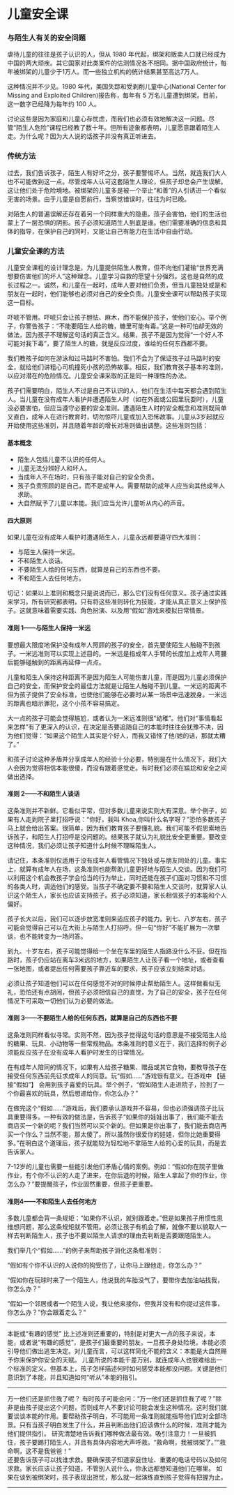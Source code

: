 # 儿童安全课

### 与陌生人有关的安全问题

虐待儿童的往往是孩子认识的人，但从 1980 年代起，绑架和贩卖人口就已经成为中国的两大顽疾。其它国家对此类案件的估测情况各不相同。据中国政府统计，每年被绑架的儿童少于1万人。而一些独立机构的统计结果甚至高达7万人。

这种情况并不少见。1980 年代，美国失踪和受剥削儿童中心(National Center for Missing and Exploited Children)报告称，每年有 5 万名儿童遭到绑架。目前，这一数字已经降为每年约 100 人。

讨论这些是因为家庭和儿童心存忧虑，而我们也必须有效地解决这一问题。尽管“陌生人危险”课程已经教了数十年。但所有迹象都表明，儿童愿意跟着陌生人走。为什么呢？因为大人说的话孩子并没有真正听进去。

### 传统方法

过去，我们告诉孩子，陌生人有好坏之分，孩子要警惕坏人。当然，就连我们大人也不可能做到这一点。尽管成年人认可这套陌生人理论，但孩子却总会产生误解。这让他们处于危险境地。被绑架的儿童多是被一个举止“和善”的人引诱进一个看似无害的场景。由于儿童是自愿前行，当察觉错误时，往往为时已晚。

对陌生人的普遍误解还存在着另一个同样重大的隐患。孩子会害怕，他们的生活也蒙上了一层恐惧的阴影。孩子必须知道陌生人到底是谁。他们需要准确的信息和具体的指导，在保护自己的同时，又能让自己有能力在生活中自由行动。

### 儿童安全课的方法

儿童安全课程的设计理念是，为儿童提供陌生人教育，但不向他们灌输“世界充满想要伤害他们的坏人”这种理念。儿童学习自救的愿望十分强烈。这也是自然的成长过程之一。诚然，和儿童在一起时，成年人要对他们负责，但当儿童独处或是和朋友在一起时，他们能够也必须对自己的安全负责。儿童安全课可以帮助孩子实现这一目标。

吓唬不管用。吓唬只会让孩子胆怯、麻木，而不能保护孩子，使他们安心。举个例子，你警告孩子：“不能要陌生人给的糖，糖里可能有毒。”这是一种可怕却无效的做法，因为孩子不理解这句话的真正含义。结果，孩子不是因为觉得“一个好人不可能对我下毒”，要了陌生人的糖，就是反应过度，谁给的任何东西都不要。

我们教孩子如何在游泳和过马路时不害怕。我们不会为了保证孩子过马路时的安全，就给他们讲粗心司机撞死小孩的恐怖故事。相反，我们教育孩子基本的准则，以应对潜在的危险情况。儿童安全课采取的正是同一种理性的办法。

孩子们需要明白，陌生人不过是自己不认识的人，他们在生活中每天都会遇到陌生人。当儿童在没有成年人看护并遭遇陌生人时（如在外面或公园里玩耍时），儿童没必要害怕，但应当遵守必要的安全准则。遭遇陌生人时的安全概念和准则既简单又直白，成年人在进行教育时，切勿惊吓儿童或加入恐怖故事。儿童从3岁起就应开始使用这些准则，并且随着年龄的增长对准则做出调整。这些准则包括：

#### 基本概念

* 陌生人包括儿童不认识的任何人。
* 儿童无法分辨好人和坏人。
* 当成年人不在场时，只有孩子能对自己的安全负责。
* 孩子负责照顾的是自己，而不是成年人。需要帮助的成年人应当向其他成年人求助。
* 大自然赋予了儿童以本能。我们应当允许儿童听从内心的声音。

#### 四大原则

如果儿童在没有成年人看护时遭遇陌生人，儿童永远都要遵守四大准则：

* 与陌生人保持一米远。
* 不和陌生人谈话。
* 不要陌生人给的任何东西，就算是自己的东西也不要。
* 不和陌生人去任何地方。

切记：如果以上准则和概念只是说说而已，那么它们没有任何意义。孩子通过实践来学习。所有研究都表明，只有将这些准则转化为技能，才能从真正意义上保护孩子。这就意味着需要实践、角色扮演、以及用“假如”游戏来模拟日常情景。

#### 准则 1——与陌生人保持一米远

要想最大限度地保护没有成年人照顾的孩子的安全，首先要使陌生人触碰不到孩子。一米远准则可以实现上述目的。一米远是指成年人手臂的长度加上成年人弯腰后能够碰触到的距离再延伸一点点。

儿童和陌生人保持这种距离不是因为陌生人可能伤害儿童，而是因为儿童必须保护自己的安全，而保护安全的最佳方法就是让陌生人触碰不到儿童。一米远的距离不但为孩子提供了安全标准，也使他们能够在必要时从某一场景中迅速脱身。一米远的距离也暗示罪犯，这个小孩不容易搞定。

大一点的孩子可能会觉得尴尬，或者认为一米远准则很“幼稚”。他们对“事情看起来怎样”有了更深入的认识，在决定是否要追随自己的本能时往往会犹豫不决，因为他们觉得：“如果这个陌生人其实是个好人，而我又错怪了他/她的话，那就太糟了。”

和孩子讨论这种矛盾并分享成年人的经验十分必要，特别是在什么情况下，我们大人会因为觉得相信本能很傻，而没有跟着感觉走。有时我们必须在尴尬和安全之间做出选择。

#### 准则 2——不和陌生人谈话

这条准则并不新鲜。它看似平常，但对多数儿童来说实则大有深意。举个例子，如果有人走到院子里打招呼说：“你好，我叫	Khoa,你叫什么名字呀？”恐怕多数孩子马上就会给出答案。很简单，因为我们教育孩子要懂礼貌。我们可能不假思索地告诉孩子，和陌生人打招呼是没问题的。结果孩子就认为礼貌比安全更重要。要改变这种情况，我们必须让孩子知道什么时候不理睬陌生人。

请记住，本条准则仅适用于没有成年人看管情况下独处或与朋友同处的儿童。事实上，就算有成年人在场，这条准则也能帮助儿童更好地与陌生人交谈。因为我们可以利用这个机会教孩子学会恰当的行为举止，同时还能在孩子们面对习惯和不习惯的各类人时，调适他们的感受。当孩子不确定要不要和陌生人交谈时，就算家人认识这个陌生人，家长也应该支持孩子。孩子必须知道，家长相信孩子的本能和个人偏好。

孩子长大以后，我们可以逐步放宽准则来适应孩子的能力。到七、八岁左右，孩子可能会觉得自己可以在大街上与陌生人打招呼。但一句“你好”不能扩展为一次攀谈，也不能转变为一场问答。

到九、十岁左右，孩子可能觉得给一个坐在车里的陌生人指路没什么不妥。但在指路时，孩子仍应站在离车3米远的地方，如果陌生人让孩子看一个地址，或者查看一张地图，或者提出任何需要孩子靠近车的要求，孩子应该立刻结束对话。

必须让孩子知道他们可以在任何感觉不对的时候停止帮助陌生人。这样做看似无礼，恐怕还有点胡闹，但孩子必须相信自己的直觉，为了自己的安全，孩子在任何情况下可采取一切他们认为必要的做法。

#### 准则 3——不要陌生人给的任何东西，就算是自己的东西也不要

这条准则同样看似寻常。实则不然，因为孩子觉得这句话的意思是不接受陌生人给的糖果、玩具、小动物等一些常规物品。本条准则的意义在于，我们选择的例子必须能反应孩子在没有成年人看护时发生的日常情况。 

在有成年人陪同的情况下，如果有人给孩子糖果、赠品或其它食物，要教导孩子在接受任何东西前先征求成年人的同意。玩“假如……”游戏很有意义。在游戏中 【链接“假如”】 会用到孩子喜爱的玩具。举个例子，“假如陌生人走进院子，捡到了一个你最喜欢的玩具，然后想递给你，你怎么办？”

在做完这个“假如……”游戏后，我们要承认游戏并不容易，但也必须强调孩子比玩具重要得多。一种有效的做法是，告诉孩子“如果你的娃娃出事了，我们能不能去商店买一个新的呢？我们当然可以买个新的。但如果是你出事了，我们能去商店再买一个你么？当然不能，那太傻了。所以虽然你很爱你的娃娃，但你比她重要得多。”在明白这个道理后，孩子就能较为轻松地不拿陌生人给的心爱的玩具，而是去告诉家人。

7-12岁的儿童也需要一些能引发他们矛盾心情的案例。例如：“假如你在院子里做作业，有个你不认识的人走了进来，在你后退的时候，陌生人拿起了你的作业，你怎么办？”要提醒孩子，作业固然重要，但孩子更重要。

#### 准则4——不和陌生人去任何地方

多数儿童都会背一条规矩：“如果你不认识，就别跟着走。”但是如果孩子用惯性思维想问题，那么这条规矩就不管用。必须让孩子有机会了解，就像不要以貌取人一样去判断陌生人，孩子也不要以陌生人请求的理由去判断是否要跟随陌生人。

我们举几个“假如……”的例子来帮助孩子消化这条租准则：

“假如有个你不认识的人说你的狗受伤了，让你马上跟他走，你怎么办？”

“假如你在玩球时来了一个陌生人，他说我的车胎没气了，要带你去加油站找我，你怎么办？”

“假如一个邻居或者一个陌生人说，我让他来接你，但我并没有和你提过这件事，你怎么办？”你会跟着走么？“
***

本能或“有趣的感觉”
比上述准则还重要的，特别是对更大一点的孩子来说，本能，或者说“有趣的感觉”，是孩子们最重要的朋友。一旦孩子身处险境，本能必须引导他们做出逃生决定。对儿童而言，可以这样简化不能的含义：本能是大自然赐予你来保护你安全的天赋。
儿童所说的本能千差万别，就连成年人也很难给出一个标准的定义。但基本上，孩子怎样描述何时如何感受本能都没问题。关键是他们意识到了本能，并且知道如何“听从”本能的指引。

***
万一他们还是抓住我了呢？
有时孩子可能会问：“万一他们还是抓住我了呢？”除非是由孩子提出这个问题，否则成年人不要讨论可能会发生这种情况。这时我们就要谈谈本能的作用。要帮助孩子明白，不可能用一条准则就能指导他们应对全部场景。只有当孩子明白发生了什么，并且判断出他们应该做什么的时候，准则才能为他们提供指引。 
研究清楚地告诉我们哪种做法最有效。吸引注意力！一旦被抓住，孩子要踢打陌生人，并且有具体内容地大声呼救。“救命啊，我被绑架了。”“救命啊，这不是我爸爸！”  
还要告诉孩子可以找谁求救。要确保孩子知道家庭住址、重要的电话号码以及如何求救。家长应该让孩子知道，不管别人说什么，你永远都想知道他们在哪里。 
如果在谈到被绑架时，孩子表现出担忧，那么就一起演练直到孩子觉得有把握为止。

***
